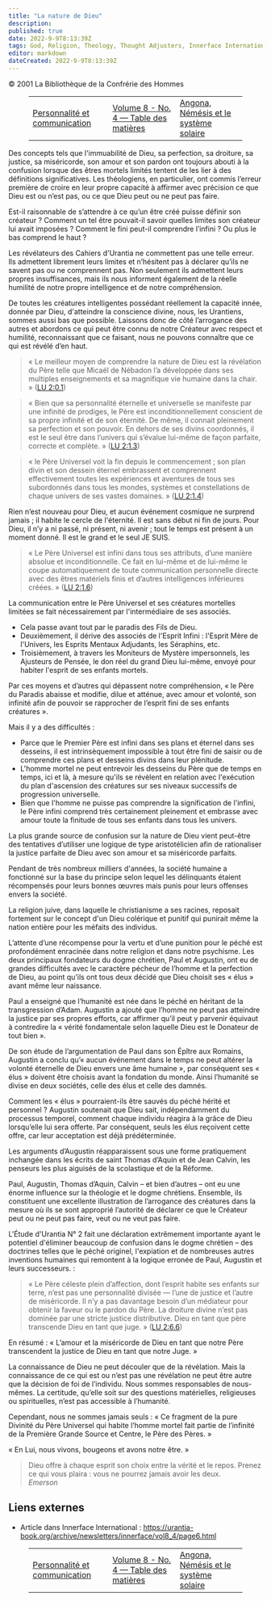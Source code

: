 ```yaml
---
title: "La nature de Dieu"
description: 
published: true
date: 2022-9-9T8:13:39Z
tags: God, Religion, Theology, Thought Adjusters, Innerface International, article
editor: markdown
dateCreated: 2022-9-9T8:13:39Z
---
```


<p class="v-card v-sheet theme--light gray lighten-3 px-2">© 2001 La Bibliothèque de la Confrérie des Hommes</p>
<figure class="table chapter-navigator">
  <table>
    <tbody>
      <tr>
        <td>
        <a href="/fr/article/Personality_and_Communication">
          <span class="mdi mdi-arrow-left-drop-circle"></span><span class="pl-2">Personnalité et communication</span>
        </a>
        </td>
        <td>
        <a href="/fr/index/articles_innerface#volume-8-no-4">
          <span class="mdi mdi-book-open-variant"></span><span class="pl-2">Volume 8 - No. 4 — Table des matières</span>
        </a>
        </td>
        <td>
        <a href="/fr/article/Angona_Nemesis_and_the_Solar_System">
          <span class="pr-2">Angona, Némésis et le système solaire</span><span class="mdi mdi-arrow-right-drop-circle"></span>
        </a>
        </td>
      </tr>
    </tbody>
  </table>
</figure>



Des concepts tels que l'immuabilité de Dieu, sa perfection, sa droiture, sa justice, sa miséricorde, son amour et son pardon ont toujours abouti à la confusion lorsque des êtres mortels limités tentent de les lier à des définitions significatives. Les théologiens, en particulier, ont commis l’erreur première de croire en leur propre capacité à affirmer avec précision ce que Dieu est ou n’est pas, ou ce que Dieu peut ou ne peut pas faire.

Est-il raisonnable de s’attendre à ce qu’un être créé puisse définir son créateur ? Comment un tel être pouvait-il savoir quelles limites son créateur lui avait imposées ? Comment le fini peut-il comprendre l’infini ? Ou plus le bas comprend le haut ?

Les révélateurs des Cahiers d'Urantia ne commettent pas une telle erreur. Ils admettent librement leurs limites et n’hésitent pas à déclarer qu’ils ne savent pas ou ne comprennent pas. Non seulement ils admettent leurs propres insuffisances, mais ils nous informent également de la réelle humilité de notre propre intelligence et de notre compréhension.

De toutes les créatures intelligentes possédant réellement la capacité innée, donnée par Dieu, d'atteindre la conscience divine, nous, les Urantiens, sommes aussi bas que possible. Laissons donc de côté l’arrogance des autres et abordons ce qui peut être connu de notre Créateur avec respect et humilité, reconnaissant que ce faisant, nous ne pouvons connaître que ce qui est révélé d’en haut.

> « Le meilleur moyen de comprendre la nature de Dieu est la révélation du Père telle que Micaël de Nébadon l’a développée dans ses multiples enseignements et sa magnifique vie humaine dans la chair. » (<a id="a21_203"></a>[LU 2:0.1](/fr/The_Urantia_Book/2#p0_1))

> « Bien que sa personnalité éternelle et universelle se manifeste par une infinité de prodiges, le Père est inconditionnellement conscient de sa propre infinité et de son éternité. De même, il connait pleinement sa perfection et son pouvoir. En dehors de ses divins coordonnés, il est le seul être dans l’univers qui s’évalue lui-même de façon parfaite, correcte et complète. » (<a id="a23_380"></a>[LU 2:1.3](/fr/The_Urantia_Book/2#p1_3))

> « le Père Universel voit la fin depuis le commencement ; son plan divin et son dessein éternel embrassent et comprennent effectivement toutes les expériences et aventures de tous ses subordonnés dans tous les mondes, systèmes et constellations de chaque univers de ses vastes domaines. » (<a id="a25_291"></a>[LU 2:1.4](/fr/The_Urantia_Book/2#p1_4))

Rien n’est nouveau pour Dieu, et aucun événement cosmique ne surprend jamais ; il habite le cercle de l'éternité. Il est sans début ni fin de jours. Pour Dieu, il n’y a ni passé, ni présent, ni avenir ; tout le temps est présent à un moment donné. Il est le grand et le seul JE SUIS.

> « Le Père Universel est infini dans tous ses attributs, d’une manière absolue et inconditionnelle. Ce fait en lui-même et de lui-même le coupe automatiquement de toute communication personnelle directe avec des êtres matériels finis et d’autres intelligences inférieures créées. » (<a id="a29_284"></a>[LU 2:1.6](/fr/The_Urantia_Book/2#p1_6))

La communication entre le Père Universel et ses créatures mortelles limitées se fait nécessairement par l'intermédiaire de ses associés.

- Cela passe avant tout par le paradis des Fils de Dieu.
- Deuxièmement, il dérive des associés de l'Esprit Infini : l'Esprit Mère de l'Univers, les Esprits Mentaux Adjudants, les Séraphins, etc.
- Troisièmement, à travers les Moniteurs de Mystère impersonnels, les Ajusteurs de Pensée, le don réel du grand Dieu lui-même, envoyé pour habiter l'esprit de ses enfants mortels.

Par ces moyens et d’autres qui dépassent notre compréhension, « le Père du Paradis abaisse et modifie, dilue et atténue, avec amour et volonté, son infinité afin de pouvoir se rapprocher de l’esprit fini de ses enfants créatures ».

Mais il y a des difficultés :

- Parce que le Premier Père est infini dans ses plans et éternel dans ses desseins, il est intrinsèquement impossible à tout être fini de saisir ou de comprendre ces plans et desseins divins dans leur plénitude.
- L'homme mortel ne peut entrevoir les desseins du Père que de temps en temps, ici et là, à mesure qu'ils se révèlent en relation avec l'exécution du plan d'ascension des créatures sur ses niveaux successifs de progression universelle.
- Bien que l'homme ne puisse pas comprendre la signification de l'infini, le Père infini comprend très certainement pleinement et embrasse avec amour toute la finitude de tous ses enfants dans tous les univers.

La plus grande source de confusion sur la nature de Dieu vient peut-être des tentatives d’utiliser une logique de type aristotélicien afin de rationaliser la justice parfaite de Dieu avec son amour et sa miséricorde parfaits.

Pendant de très nombreux milliers d'années, la société humaine a fonctionné sur la base du principe selon lequel les délinquants étaient récompensés pour leurs bonnes œuvres mais punis pour leurs offenses envers la société.

La religion juive, dans laquelle le christianisme a ses racines, reposait fortement sur le concept d'un Dieu colérique et punitif qui punirait même la nation entière pour les méfaits des individus.

L’attente d’une récompense pour la vertu et d’une punition pour le péché est profondément enracinée dans notre religion et dans notre psychisme. Les deux principaux fondateurs du dogme chrétien, Paul et Augustin, ont eu de grandes difficultés avec le caractère pécheur de l’homme et la perfection de Dieu, au point qu’ils ont tous deux décidé que Dieu choisit ses « élus » avant même leur naissance.

Paul a enseigné que l’humanité est née dans le péché en héritant de la transgression d’Adam. Augustin a ajouté que l’homme ne peut pas atteindre la justice par ses propres efforts, car affirmer qu’il peut y parvenir équivaut à contredire la « vérité fondamentale selon laquelle Dieu est le Donateur de tout bien ».

De son étude de l’argumentation de Paul dans son Épître aux Romains, Augustin a conclu qu’« aucun événement dans le temps ne peut altérer la volonté éternelle de Dieu envers une âme humaine », par conséquent ses « élus » doivent être choisis avant la fondation du monde. Ainsi l’humanité se divise en deux sociétés, celle des élus et celle des damnés.

Comment les « élus » pourraient-ils être sauvés du péché hérité et personnel ? Augustin soutenait que Dieu sait, indépendamment du processus temporel, comment chaque individu réagira à la grâce de Dieu lorsqu’elle lui sera offerte. Par conséquent, seuls les élus reçoivent cette offre, car leur acceptation est déjà prédéterminée.

Les arguments d’Augustin réapparaissent sous une forme pratiquement inchangée dans les écrits de saint Thomas d’Aquin et de Jean Calvin, les penseurs les plus aiguisés de la scolastique et de la Réforme.

Paul, Augustin, Thomas d’Aquin, Calvin – et bien d’autres – ont eu une énorme influence sur la théologie et le dogme chrétiens. Ensemble, ils constituent une excellente illustration de l’arrogance des créatures dans la mesure où ils se sont approprié l’autorité de déclarer ce que le Créateur peut ou ne peut pas faire, veut ou ne veut pas faire.

L'Étude d'Urantia N° 2 fait une déclaration extrêmement importante ayant le potentiel d'éliminer beaucoup de confusion dans le dogme chrétien – des doctrines telles que le péché originel, l'expiation et de nombreuses autres inventions humaines qui remontent à la logique erronée de Paul, Augustin et leurs successeurs. :

> « Le Père céleste plein d’affection, dont l’esprit habite ses enfants sur terre, n’est pas une personnalité divisée — l’une de justice et l’autre de miséricorde. Il n’y a pas davantage besoin d’un médiateur pour obtenir la faveur ou le pardon du Père. La droiture divine n’est pas dominée par une stricte justice distributive. Dieu en tant que père transcende Dieu en tant que juge. » (<a id="a65_388"></a>[LU 2:6.6](/fr/The_Urantia_Book/2#p6_6))

En résumé : « L’amour et la miséricorde de Dieu en tant que notre Père transcendent la justice de Dieu en tant que notre Juge. »

La connaissance de Dieu ne peut découler que de la révélation. Mais la connaissance de ce qui est ou n’est pas une révélation ne peut être autre que la décision de foi de l’individu. Nous sommes responsables de nous-mêmes. La certitude, qu’elle soit sur des questions matérielles, religieuses ou spirituelles, n’est pas accessible à l’humanité.

Cependant, nous ne sommes jamais seuls : « Ce fragment de la pure Divinité du Père Universel qui habite l’homme mortel fait partie de l’infinité de la Première Grande Source et Centre, le Père des Pères. »

« En Lui, nous vivons, bougeons et avons notre être. »

> Dieu offre à chaque esprit son choix entre la vérité et le repos. Prenez ce qui vous plaira : vous ne pourrez jamais avoir les deux.
> &nbsp; &nbsp; &nbsp; _Emerson_

## Liens externes

- Article dans Innerface International : https://urantia-book.org/archive/newsletters/innerface/vol8_4/page6.html






<figure class="table chapter-navigator">
  <table>
    <tbody>
      <tr>
        <td>
        <a href="/fr/article/Personality_and_Communication">
          <span class="mdi mdi-arrow-left-drop-circle"></span><span class="pl-2">Personnalité et communication</span>
        </a>
        </td>
        <td>
        <a href="/fr/index/articles_innerface#volume-8-no-4">
          <span class="mdi mdi-book-open-variant"></span><span class="pl-2">Volume 8 - No. 4 — Table des matières</span>
        </a>
        </td>
        <td>
        <a href="/fr/article/Angona_Nemesis_and_the_Solar_System">
          <span class="pr-2">Angona, Némésis et le système solaire</span><span class="mdi mdi-arrow-right-drop-circle"></span>
        </a>
        </td>
      </tr>
    </tbody>
  </table>
</figure>
